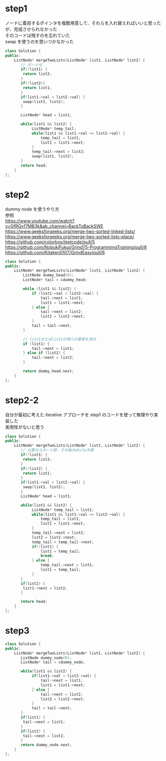 # step1
ノードに着目するポインタを複数用意して、それらを入れ替えればいいと思ったが、完成させられなかった  
そのコードは残すのを忘れていた  
swap を使うのを思いつかなかった   
```cpp
class Solution {
public:
    ListNode* mergeTwoLists(ListNode* list1, ListNode* list2) {
       // ガード句
       if(!list1) {
        return list2;
       }
       if(!list2){
        return list1;
       }
       if(list1->val > list2->val) {
        swap(list1, list2);
       }

       ListNode* head = list1;

       while(list1 && list2) {
            ListNode* temp_tail;
            while(list1 && list1->val <= list2->val) {
                temp_tail = list1;
                list1 = list1->next;
            }
            temp_tail->next = list2;
            swap(list1, list2);
       }
       return head;
    }
};
```

# step2
dummy node を使うやり方  
参照  
https://www.youtube.com/watch?v=GfRQvf7MB3k&ab_channel=BackToBackSWE  
https://www.geeksforgeeks.org/merge-two-sorted-linked-lists/  
https://www.geeksforgeeks.org/merge-two-sorted-lists-place/  
https://github.com/colorbox/leetcode/pull/5  
https://github.com/NobukiFukui/Grind75-ProgrammingTraining/pull/8  
https://github.com/Kitaken0107/GrindEasy/pull/6  
```cpp
class Solution {
public:
    ListNode* mergeTwoLists(ListNode* list1, ListNode* list2) {
        ListNode dummy_head(0); 
        ListNode* tail = &dummy_head;

        while (list1 && list2) {
            if (list1->val < list2->val) {
                tail->next = list1;
                list1 = list1->next;
            } else {
                tail->next = list2;
                list2 = list2->next;
            }
            tail = tail->next; 
        }

        // list1またはlist2の残りの要素を添付
        if (list1) {
            tail->next = list1;
        } else if (list2) {
            tail->next = list2;
        }

        return dummy_head.next; 
    }
};
```

# step2-2
自分が最初に考えた iterative アプローチを step1 のコードを使って無理やり実装した  
実用性がないと思う  
```cpp
class Solution {
public:
    ListNode* mergeTwoLists(ListNode* list1, ListNode* list2) {
       // 必要ならガード節、その後のwhile次第
       if(!list1) {
        return list2;
       }
       if(!list2) {
        return list1;
       }
       if(list1->val > list2->val) {
        swap(list1, list2);
       }
       ListNode* head = list1;

       while(list1 && list2) {
            ListNode* temp_tail = list1;
            while(list1 && list1->val <= list2->val) {
                temp_tail = list1;
                list1 = list1->next;
            }
            temp_tail->next = list2;
            list2 = list2->next;
            temp_tail = temp_tail->next;
            if(!list1) {
                list1 = temp_tail;
                break;
            } else {
                temp_tail->next = list1;
                list1 = temp_tail;
            }
       }
       if(list2) {
        list1->next = list2;
       }

       return head;
    }
};
```

# step3
```cpp
class Solution {
public:
    ListNode* mergeTwoLists(ListNode* list1, ListNode* list2) {
       ListNode dummy_node(0);  
       ListNode* tail = &dummy_node;

       while(list1 && list2) {
            if(list1->val < list2->val) {
                tail->next = list1;
                list1 = list1->next;
            } else {
                tail->next = list2;
                list2 = list2->next;
            }
            tail = tail->next;
       }
       if(list1) {
        tail->next = list1;
       }
       if(list2) {
        tail->next = list2;
       }
       return dummy_node.next;
    }
};
```
